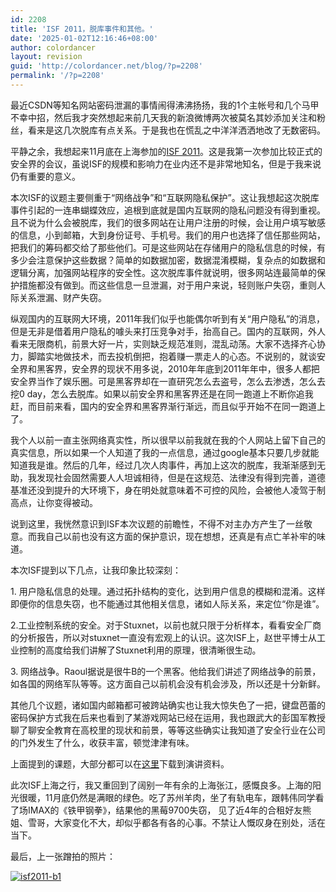 ```yaml
---
id: 2208
title: 'ISF 2011，脱库事件和其他。'
date: '2025-01-02T12:16:46+08:00'
author: colordancer
layout: revision
guid: 'http://colordancer.net/blog/?p=2208'
permalink: '/?p=2208'
---
```


最近CSDN等知名网站密码泄漏的事情闹得沸沸扬扬，我的1个主帐号和几个马甲不幸中招，然后我才突然想起来前几天我的新浪微博两次被莫名其妙添加关注和粉丝，看来是这几次脱库有点关系。于是我也在慌乱之中洋洋洒洒地改了无数密码。

平静之余，我想起来11月底在上海参加的[ISF 2011](http://isf.cisrg.org/ "ISF 2011")。这是我第一次参加比较正式的安全界的会议，虽说ISF的规模和影响力在业内还不是非常地知名，但是于我来说仍有重要的意义。

本次ISF的议题主要侧重于“网络战争”和“互联网隐私保护”。这让我想起这次脱库事件引起的一连串蝴蝶效应，追根到底就是国内互联网的隐私问题没有得到重视。且不说为什么会被脱库，我们的很多网站在让用户注册的时候，会让用户填写敏感的信息，小到邮箱，大到身份证号、手机号。我们的用户也选择了信任那些网站，把我们的筹码都交给了那些他们。可是这些网站在存储用户的隐私信息的时候，有多少会注意保护这些数据？简单的如数据加密，数据混淆模糊，复杂点的如数据和逻辑分离，加强网站程序的安全性。这次脱库事件就说明，很多网站连最简单的保护措施都没有做到。而这些信息一旦泄漏，对于用户来说，轻则账户失窃，重则人际关系泄漏、财产失窃。

纵观国内的互联网大环境，2011年我们似乎也能偶尔听到有关“用户隐私”的消息，但是无非是借着用户隐私的噱头来打压竞争对手，抬高自己。国内的互联网，外人看来无限商机，前景大好一片，实则缺乏规范准则，混乱动荡。大家不选择齐心协力，脚踏实地做技术，而去投机倒把，抱着赚一票走人的心态。不说别的，就谈安全界和黑客界，安全界的现状不用多说，2010年年底到2011年年中，很多人都把安全界当作了娱乐圈。可是黑客界却在一直研究怎么去盗号，怎么去渗透，怎么去挖0 day，怎么去脱库。如果以前安全界和黑客界还是在同一跑道上不断你追我赶，而目前来看，国内的安全界和黑客界渐行渐远，而且似乎开始不在同一跑道上了。

我个人以前一直主张网络真实性，所以很早以前我就在我的个人网站上留下自己的真实信息，所以如果一个人知道了我的一点信息，通过google基本只要几步就能知道我是谁。然后的几年，经过几次人肉事件，再加上这次的脱库，我渐渐感到无助，我发现社会固然需要人人坦诚相待，但是在这规范、法律没有得到完善，道德基准还没到提升的大环境下，身在明处就意味着不可控的风险，会被他人凌驾于制高点，让你变得被动。

说到这里，我恍然意识到ISF本次议题的前瞻性，不得不对主办方产生了一丝敬意。而我自己以前也没有这方面的保护意识，现在想想，还真是有点亡羊补牢的味道。

本次ISF提到以下几点，让我印象比较深刻：

1\. 用户隐私信息的处理。通过拓扑结构的变化，达到用户信息的模糊和混淆。这样即便你的信息失窃，也不能通过其他相关信息，诸如人际关系，来定位“你是谁”。

2.工业控制系统的安全。对于Stuxnet，以前也就只限于分析样本，看看安全厂商的分析报告，所以对stuxnet一直没有宏观上的认识。这次ISF上，赵世平博士从工业控制的高度给我们讲解了Stuxnet利用的原理，很清晰很生动。

3\. 网络战争。Raoul据说是很牛B的一个黑客。他给我们讲述了网络战争的前景，如各国的网络军队等等。这方面自己以前机会没有机会涉及，所以还是十分新鲜。

其他几个议题，诸如国内邮箱都可被跨站确实也让我大惊失色了一把，键盘芭蕾的密码保护方式我在后来也看到了某游戏网站已经在运用，我也跟武大的彭国军教授聊了聊安全教育在高校里的现状和前景，等等这些确实让我知道了安全行业在公司的门外发生了什么，收获丰富，顿觉津津有味。

上面提到的课题，大部分都可以在[这里](http://code.google.com/p/isfproject/downloads/detail?name=ISF2011.7z)下载到演讲资料。

此次ISF上海之行，我又重回到了阔别一年有余的上海张江，感慨良多。上海的阳光很暖，11月底仍然是满眼的绿色。吃了苏州羊肉，坐了有轨电车，跟韩伟同学看了场IMAX的《铁甲钢拳》，结果他的黑莓9700失窃， 见了近4年的合租好友熊姐、雪哥，大家变化不大，却似乎都各有各的心事。不禁让人慨叹身在别处，活在当下。

最后，上一张蹭拍的照片：

[![](http://www.colordancer.net/blog/wp-content/uploads/2011/12/isf2011-b1-600x399.jpg "isf2011-b1")](http://www.colordancer.net/blog/2011_12_isf-2011%ef%bc%8c%e8%84%b1%e5%ba%93%e4%ba%8b%e4%bb%b6%e5%92%8c%e5%85%b6%e4%bb%96%e3%80%82/isf2011-b1)